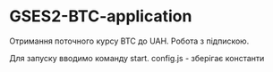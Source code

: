 # GSES2-BTC-application
Отримання поточного курсу BTC до UAH. Робота з підпискою.

Для запуску вводимо команду start.
config.js - зберігає константи